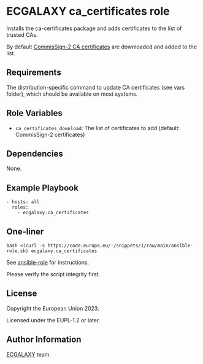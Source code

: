 ECGALAXY ca_certificates role
========

Installs the ca-certificates package and adds certificates to the list of trusted CAs.

By default [CommisSign-2 CA certificates](https://commissign.pki.ec.europa.eu/index_en.htm)
are downloaded and added to the list.

Requirements
------------

The distribution-specific command to update CA certificates (see vars folder),
which should be available on most systems.

Role Variables
--------------

- `ca_certificates_download`: The list of certificates to add (default: CommisSign-2 certificates)

Dependencies
------------

None.

Example Playbook
----------------

    - hosts: all
      roles:
        - ecgalaxy.ca_certificates

One-liner
---------

    bash <(curl -s https://code.europa.eu/-/snippets/1/raw/main/ansible-role.sh) ecgalaxy.ca_certificates

See [ansible-role](https://code.europa.eu/-/snippets/1) for instructions.

Please verify the script integrity first.

License
-------

Copyright the European Union 2023.

Licensed under the EUPL-1.2 or later.

Author Information
------------------

[ECGALAXY](https://code.europa.eu/groups/ecgalaxy/-/wikis/home) team.

